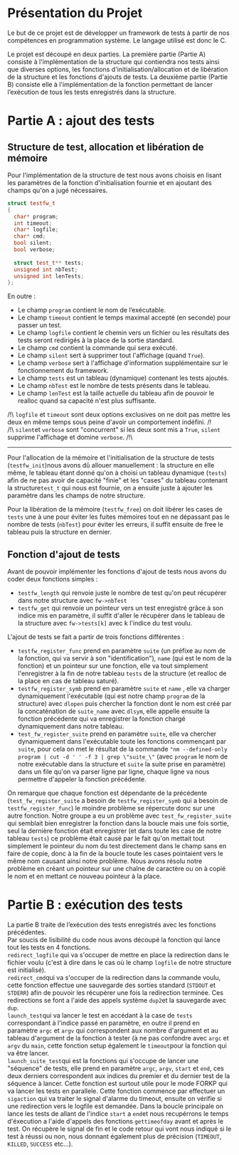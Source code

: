 
# Présentation du Projet

Le but de ce projet est de développer un framework de tests à partir de nos compétences en programmation système.
Le langage utilisé est donc le C.

Le projet est découpé en deux parties.
La première partie (Partie A) consiste à l'implémentation de la structure qui contiendra nos tests ainsi que diverses options, les fonctions d'initialisation/allocation et de libération de la structure et les fonctions d'ajouts de tests.
La deuxième partie (Partie B) consiste elle à l'implémentation de la fonction permettant de lancer l’exécution de tous les tests enregistrés dans la structure.


# Partie A : ajout des tests

## Structure de test, allocation et libération de mémoire

Pour l'implémentation de la structure de test nous avons choisis en lisant les paramètres de la fonction d'initialisation fournie et en ajoutant des champs qu'on a jugé nécessaires.

  
```cpp
struct testfw_t
{
  char* program; 
  int timeout;
  char* logfile; 
  char* cmd; 
  bool silent; 
  bool verbose;
  
  struct test_t** tests;
  unsigned int nbTest; 
  unsigned int lenTests; 
};
```
En outre : 
 - Le champ ```program``` contient le nom de l’exécutable.
 - Le champ ```timeout``` contient le temps maximal accepté (en seconde) pour passer un test.
 - Le champ ```logfile``` contient le chemin vers un fichier ou les résultats des tests seront redirigés à la place de la sortie standard. 
 - Le champ ```cmd``` contient la commande qui sera exécuté.
 - Le champ ```silent``` sert à supprimer tout l'affichage (quand ```True```).
 - Le champ ```verbose``` sert à l'affichage d'information supplémentaire sur le fonctionnement du framework.
- Le champ ```tests``` est un tableau (dynamique) contenant les tests ajoutés.
- Le champ ```nbTest``` est le nombre de tests présents dans le tableau.
- Le champ ```lenTest``` est la taille actuelle du tableau afin de pouvoir le realloc quand sa capacité n'est plus suffisante.

/!\ ```logfile``` et ```timeout``` sont deux options exclusives on ne doit pas mettre les deux en même temps sous peine d'avoir un comportement indéfini. /!\
/!\ ```silent```et ```verbose``` sont "concurrent" si les deux sont mis a ```True```, ```silent``` supprime l'affichage et domine ```verbose```. /!\

---
Pour l'allocation de la mémoire et l'initialisation de la structure de tests (```testfw_init```)nous avons dû allouer manuellement : la structure en elle même, le tableau étant donné qu'on à choisi un tableau dynamique (```tests```) afin de ne pas avoir de capacité "finie" et les "cases" du tableau contenant la structure```test_t``` qui nous est fournie, on a ensuite juste à ajouter les paramètre dans les champs de notre structure.

Pour la libération de la mémoire (```testfw_free```) on doit libérer les cases de ```tests``` une à une pour éviter les fuites mémoires tout en ne dépassant pas le nombre de tests (```nbTest```) pour éviter les erreurs, il suffit ensuite de free le tableau puis la structure en dernier.

## Fonction d'ajout de tests

Avant de pouvoir implémenter les fonctions d'ajout de tests nous avons du coder deux fonctions simples :
- ```testfw_length``` qui renvoie juste le nombre de test qu'on peut récupérer dans notre structure avec ```fw->nbTest```
- ```testfw_get``` qui renvoie un pointeur vers un test enregistré grâce à son indice mis en paramètre, il suffit d'aller le récupérer dans le tableau de la structure avec ```fw->tests[k]``` avec k l'indice du test voulu.


L'ajout de tests se fait a partir de trois fonctions différentes : 

 - ```testfw_register_func``` prend en paramètre ```suite``` (un préfixe au nom de la fonction, qui va servir à son "identification"), ```name``` (qui est le nom de la fonction) et un pointeur sur une fonction, elle va tout simplement l'enregistrer à la fin de notre tableau ```tests``` de la structure (et realloc de la place en cas de tableau saturé).
 - ```testfw_register_symb``` prend en paramètre ```suite``` et ```name``` , elle va charger dynamiquement l'exécutable (qui est notre champ ```program``` de la structure) avec ```dlopen``` puis chercher la fonction dont le nom est créé par la concaténation de ```suite_name``` avec ```dlsym```, elle appelle ensuite la fonction précédente qui va enregistrer la fonction chargé dynamiquement dans notre tableau.
 - ```test_fw_register_suite``` prend en paramètre ```suite```, elle va chercher dynamiquement dans l'exécutable toute les fonctions commençant par ```suite```, pour cela on met le résultat de la commande ```"nm --defined-only program | cut -d ' ' -f 3 | grep \"suite_\"``` (avec ```program``` le nom de notre exécutable dans la structure et ```suite``` la suite prise en paramètre) dans un file qu'on va parser ligne par ligne, chaque ligne va nous permettre d'appeler la fonction précédente.

On remarque que chaque fonction est dépendante de la précédente (```test_fw_register_suite``` a besoin de ```testfw_register_symb``` qui a besoin de ```testfw_register_func```) le moindre problème se répercute donc sur une autre fonction. Notre groupe a eu un problème avec ```test_fw_register_suite``` qui semblait bien enregistrer la fonction dans la boucle mais une fois sortie, seul la dernière fonction était enregistrer (et dans toute les case de notre tableau ```tests```) ce problème était causé par le fait qu'on mettait tout simplement le pointeur du nom du test directement dans le champ sans en faire de copie, donc à la fin de la boucle toute les cases pointaient vers le même nom causant ainsi notre problème. Nous avons résolu notre problème en créant un pointeur sur une chaîne de caractère ou on à copié le nom et en mettant ce nouveau pointeur à la place.  

# Partie B : exécution des tests

La partie B traite de l’exécution des tests enregistrés avec les fonctions précédentes.\
Par soucis de lisibilité du code nous avons découpé la fonction qui lance tout les tests en 4 fonctions.\
```redirect_logfile``` qui va s'occuper de mettre en place la redirection dans le fichier voulu (c'est à dire dans le cas où le champ ```logfile``` de notre structure est initialisé).\
```redirect_cmd```qui va s'occuper de la redirection dans la commande voulu, cette fonction effectue une sauvegarde des sorties standard (```STDOUT``` et ```STDERR```) afin de pouvoir les récupérer une fois la redirection terminée.
Ces redirections se font a l'aide des appels système ```dup2```et la sauvegarde avec ```dup```.\
```launch_test```qui va lancer le test en accédant à la case de ```tests``` correspondant à l'indice passé en paramètre, en outre il prend en paramètre ```argc``` et ```argv``` qui correspondent aux nombre d'argument et au tableau d'argument de la fonction à tester (à ne pas confondre avec ```argc``` et ```argv``` du ```main```, cette fonction setup également le ```timeout```pour la fonction qui va être lancer.\
```launch_suite_test```qui est la fonctions qui s'occupe de lancer une "séquence" de tests, elle prend en paramètre ```argc```, ```argv```, ```start``` et ```end```, ces deux derniers correspondent aux indices du premier et du dernier test de la séquence à lancer. Cette fonction est surtout utile pour le mode FORKP qui va lancer les tests en parallele. Cette fonction commence par effectuer un ```sigaction``` qui va traiter le signal d'alarme du timeout, ensuite on vérifie si une redirection vers le logfile est demandée. Dans la boucle principale on lance les tests de allant de l'indice ```start``` a ```end```et nous recupérrons le temps d'éxecution a l'aide d'appels des fonctions ```gettimeofday``` avant et après le test. On récupère le signal de fin et le code retour qui vont nous indiqué si le test à réussi ou non, nous donnant également plus de précision (```TIMEOUT```, ```KILLED```, ```SUCCESS``` etc...).
